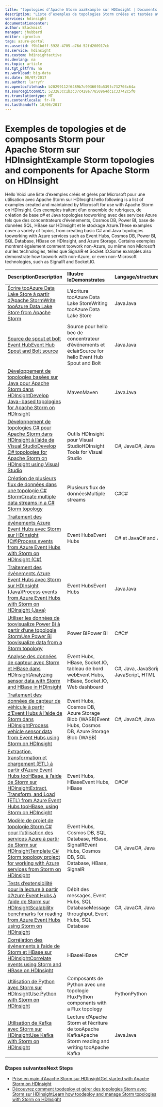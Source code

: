 ```yaml
---
title: "topologies d’Apache Storm aaaExample sur HDInsight | Documents Microsoft"
description: "Liste d’exemples de topologies Storm créées et testées avec Apache Storm sur HDInsight, y compris les topologies C# et Java de base et l’utilisation d’Event Hubs."
services: hdinsight
documentationcenter: 
author: Blackmist
manager: jhubbard
editor: cgronlun
tags: azure-portal
ms.assetid: f9b1bdff-5928-4705-a76d-52fd200917cb
ms.service: hdinsight
ms.custom: hdinsightactive
ms.devlang: na
ms.topic: article
ms.tgt_pltfrm: na
ms.workload: big-data
ms.date: 08/07/2017
ms.author: larryfr
ms.openlocfilehash: b20299112f6489b7c99360f0a539fc732703c64a
ms.sourcegitcommit: 523283cc1b3c37c428e77850964dc1c33742c5f0
ms.translationtype: MT
ms.contentlocale: fr-FR
ms.lasthandoff: 10/06/2017
---
```

# <a name="example-storm-topologies-and-components-for-apache-storm-on-hdinsight"></a><span data-ttu-id="68d69-103">Exemples de topologies et de composants Storm pour Apache Storm sur HDInsight</span><span class="sxs-lookup"><span data-stu-id="68d69-103">Example Storm topologies and components for Apache Storm on HDInsight</span></span>

<span data-ttu-id="68d69-104">Hello Voici une liste d’exemples créés et gérés par Microsoft pour une utilisation avec Apache Storm sur HDInsight.</span><span class="sxs-lookup"><span data-stu-id="68d69-104">hello following is a list of examples created and maintained by Microsoft for use with Apache Storm on HDInsight.</span></span> <span data-ttu-id="68d69-105">Ces exemples traitent d’un ensemble de rubriques, de création de base c# et Java topologies tooworking avec des services Azure tels que des concentrateurs d’événements, Cosmos DB, Power BI, base de données SQL, HBase sur HDInsight et le stockage Azure.</span><span class="sxs-lookup"><span data-stu-id="68d69-105">These examples cover a variety of topics, from creating basic C# and Java topologies tooworking with Azure services such as Event Hubs, Cosmos DB, Power BI, SQL Database, HBase on HDInsight, and Azure Storage.</span></span> <span data-ttu-id="68d69-106">Certains exemples montrent également comment toowork non-Azure, ou même non Microsoft sur les technologies, telles que SignalR et Socket.IO.</span><span class="sxs-lookup"><span data-stu-id="68d69-106">Some examples also demonstrate how toowork with non-Azure, or even non-Microsoft technologies, such as SignalR and Socket.IO.</span></span>

| <span data-ttu-id="68d69-107">Description</span><span class="sxs-lookup"><span data-stu-id="68d69-107">Description</span></span> | <span data-ttu-id="68d69-108">Illustre le</span><span class="sxs-lookup"><span data-stu-id="68d69-108">Demonstrates</span></span> | <span data-ttu-id="68d69-109">Langage/structure</span><span class="sxs-lookup"><span data-stu-id="68d69-109">Language/Framework</span></span> |
|:--- |:--- |:--- |
| [<span data-ttu-id="68d69-110">Écrire tooAzure Data Lake Store à partir d’Apache Storm</span><span class="sxs-lookup"><span data-stu-id="68d69-110">Write tooAzure Data Lake Store from Apache Storm</span></span>](hdinsight-storm-write-data-lake-store.md) |<span data-ttu-id="68d69-111">L’écriture tooAzure Data Lake Store</span><span class="sxs-lookup"><span data-stu-id="68d69-111">Writing tooAzure Data Lake Store</span></span> |<span data-ttu-id="68d69-112">Java</span><span class="sxs-lookup"><span data-stu-id="68d69-112">Java</span></span> |
| [<span data-ttu-id="68d69-113">Source de spout et bolt Event Hub</span><span class="sxs-lookup"><span data-stu-id="68d69-113">Event Hub Spout and Bolt source</span></span>](https://github.com/apache/storm/tree/master/external/storm-eventhubs) |<span data-ttu-id="68d69-114">Source pour hello bec de concentrateur d’événements et éclair</span><span class="sxs-lookup"><span data-stu-id="68d69-114">Source for hello Event Hub Spout and Bolt</span></span> |<span data-ttu-id="68d69-115">Java</span><span class="sxs-lookup"><span data-stu-id="68d69-115">Java</span></span> |
| <span data-ttu-id="68d69-116">[Développement de topologies basées sur Java pour Apache Storm dans HDInsight][5797064f]</span><span class="sxs-lookup"><span data-stu-id="68d69-116">[Develop Java-based topologies for Apache Storm on HDInsight][5797064f]</span></span> |<span data-ttu-id="68d69-117">Maven</span><span class="sxs-lookup"><span data-stu-id="68d69-117">Maven</span></span> |<span data-ttu-id="68d69-118">Java</span><span class="sxs-lookup"><span data-stu-id="68d69-118">Java</span></span> |
| <span data-ttu-id="68d69-119">[Développement de topologies C# pour Apache Storm dans HDInsight à l’aide de Visual Studio][16fce2d1]</span><span class="sxs-lookup"><span data-stu-id="68d69-119">[Develop C# topologies for Apache Storm on HDInsight using Visual Studio][16fce2d1]</span></span> |<span data-ttu-id="68d69-120">Outils HDInsight pour Visual Studio</span><span class="sxs-lookup"><span data-stu-id="68d69-120">HDInsight Tools for Visual Studio</span></span> |<span data-ttu-id="68d69-121">C#, Java</span><span class="sxs-lookup"><span data-stu-id="68d69-121">C#, Java</span></span> |
| <span data-ttu-id="68d69-122">[Création de plusieurs flux de données dans une topologie C# Storm][ec5a4064]</span><span class="sxs-lookup"><span data-stu-id="68d69-122">[Create multiple data streams in a C# Storm topology][ec5a4064]</span></span> |<span data-ttu-id="68d69-123">Plusieurs flux de données</span><span class="sxs-lookup"><span data-stu-id="68d69-123">Multiple streams</span></span> |<span data-ttu-id="68d69-124">C#</span><span class="sxs-lookup"><span data-stu-id="68d69-124">C#</span></span> |
| <span data-ttu-id="68d69-125">[Traitement des événements Azure Event Hubs avec Storm sur HDInsight (C#)][844d1d81]</span><span class="sxs-lookup"><span data-stu-id="68d69-125">[Process events from Azure Event Hubs with Storm on HDInsight (C#)][844d1d81]</span></span> |<span data-ttu-id="68d69-126">Event Hubs</span><span class="sxs-lookup"><span data-stu-id="68d69-126">Event Hubs</span></span> |<span data-ttu-id="68d69-127">C# et Java</span><span class="sxs-lookup"><span data-stu-id="68d69-127">C# and Java</span></span> |
| [<span data-ttu-id="68d69-128">Traitement des événements Azure Event Hubs avec Storm sur HDInsight (Java)</span><span class="sxs-lookup"><span data-stu-id="68d69-128">Process events from Azure Event Hubs with Storm on HDInsight (Java)</span></span>](hdinsight-storm-develop-java-event-hub-topology.md) |<span data-ttu-id="68d69-129">Event Hubs</span><span class="sxs-lookup"><span data-stu-id="68d69-129">Event Hubs</span></span> |<span data-ttu-id="68d69-130">Java</span><span class="sxs-lookup"><span data-stu-id="68d69-130">Java</span></span> |
| <span data-ttu-id="68d69-131">[Utiliser les données de toovisualize Power Bi à partir d’une topologie Storm][94d15238]</span><span class="sxs-lookup"><span data-stu-id="68d69-131">[Use Power Bi toovisualize data from a Storm topology][94d15238]</span></span> |<span data-ttu-id="68d69-132">Power BI</span><span class="sxs-lookup"><span data-stu-id="68d69-132">Power BI</span></span> |<span data-ttu-id="68d69-133">C#</span><span class="sxs-lookup"><span data-stu-id="68d69-133">C#</span></span> |
| <span data-ttu-id="68d69-134">[Analyse des données de capteur avec Storm et HBase dans HDInsight][ab894747]</span><span class="sxs-lookup"><span data-stu-id="68d69-134">[Analyzing sensor data with Storm and HBase in HDInsight][ab894747]</span></span> |<span data-ttu-id="68d69-135">Event Hubs, HBase, Socket.IO, tableau de bord web</span><span class="sxs-lookup"><span data-stu-id="68d69-135">Event Hubs, HBase, Socket.IO, Web dashboard</span></span> |<span data-ttu-id="68d69-136">C#, Java, JavaScript, HTML</span><span class="sxs-lookup"><span data-stu-id="68d69-136">C#, Java, JavaScript, HTML</span></span> |
| <span data-ttu-id="68d69-137">[Traitement des données de capteur de véhicule à partir d’Event Hubs à l’aide de Storm dans HDInsight][246ee964]</span><span class="sxs-lookup"><span data-stu-id="68d69-137">[Process vehicle sensor data from Event Hubs using Storm on HDInsight][246ee964]</span></span> |<span data-ttu-id="68d69-138">Event Hubs, Cosmos DB, Azure Storage Blob (WASB)</span><span class="sxs-lookup"><span data-stu-id="68d69-138">Event Hubs, Cosmos DB, Azure Storage Blob (WASB)</span></span> |<span data-ttu-id="68d69-139">C#, Java</span><span class="sxs-lookup"><span data-stu-id="68d69-139">C#, Java</span></span> |
| <span data-ttu-id="68d69-140">[Extraction, transformation et chargement (ETL) à partir d’Azure Event Hubs tooHBase, à l’aide de Storm sur HDInsight][b4b68194]</span><span class="sxs-lookup"><span data-stu-id="68d69-140">[Extract, Transform, and Load (ETL) from Azure Event Hubs tooHBase, using Storm on HDInsight][b4b68194]</span></span> |<span data-ttu-id="68d69-141">Event Hubs, HBase</span><span class="sxs-lookup"><span data-stu-id="68d69-141">Event Hubs, HBase</span></span> |<span data-ttu-id="68d69-142">C#</span><span class="sxs-lookup"><span data-stu-id="68d69-142">C#</span></span> |
| <span data-ttu-id="68d69-143">[Modèle de projet de topologie Storm C# pour l’utilisation des services Azure à partir de Storm sur HDInsight][ce0c02a2]</span><span class="sxs-lookup"><span data-stu-id="68d69-143">[Template C# Storm topology project for working with Azure services from Storm on HDInsight][ce0c02a2]</span></span> |<span data-ttu-id="68d69-144">Event Hubs, Cosmos DB, SQL Database, HBase, SignalR</span><span class="sxs-lookup"><span data-stu-id="68d69-144">Event Hubs, Cosmos DB, SQL Database, HBase, SignalR</span></span> |<span data-ttu-id="68d69-145">C#, Java</span><span class="sxs-lookup"><span data-stu-id="68d69-145">C#, Java</span></span> |
| <span data-ttu-id="68d69-146">[Tests d’extensibilité pour la lecture à partir d’Azure Event Hubs à l’aide de Storm sur HDInsight][d6c540e3]</span><span class="sxs-lookup"><span data-stu-id="68d69-146">[Scalability benchmarks for reading from Azure Event Hubs using Storm on HDInsight][d6c540e3]</span></span> |<span data-ttu-id="68d69-147">Débit des messages, Event Hubs, SQL Database</span><span class="sxs-lookup"><span data-stu-id="68d69-147">Message throughput, Event Hubs, SQL Database</span></span> |<span data-ttu-id="68d69-148">C#, Java</span><span class="sxs-lookup"><span data-stu-id="68d69-148">C#, Java</span></span> |
| [<span data-ttu-id="68d69-149">Corrélation des événements à l’aide de Storm et HBase sur HDInsight</span><span class="sxs-lookup"><span data-stu-id="68d69-149">Correlate events using Storm and HBase on HDInsight</span></span>](hdinsight-storm-correlation-topology.md) |<span data-ttu-id="68d69-150">HBase</span><span class="sxs-lookup"><span data-stu-id="68d69-150">HBase</span></span> |<span data-ttu-id="68d69-151">C#</span><span class="sxs-lookup"><span data-stu-id="68d69-151">C#</span></span> |
| [<span data-ttu-id="68d69-152">Utilisation de Python avec Storm sur HDInsight</span><span class="sxs-lookup"><span data-stu-id="68d69-152">Use Python with Storm on HDInsight</span></span>](hdinsight-storm-develop-python-topology.md) |<span data-ttu-id="68d69-153">Composants de Python avec une topologie Flux</span><span class="sxs-lookup"><span data-stu-id="68d69-153">Python components with a Flux topology</span></span> |<span data-ttu-id="68d69-154">Python</span><span class="sxs-lookup"><span data-stu-id="68d69-154">Python</span></span> |
| [<span data-ttu-id="68d69-155">Utilisation de Kafka avec Storm sur HDInsight</span><span class="sxs-lookup"><span data-stu-id="68d69-155">Use Kafka with Storm on HDInsight</span></span>](hdinsight-apache-storm-with-kafka.md) | <span data-ttu-id="68d69-156">Lecture d’Apache Storm et l’écriture de tooApache Kafka</span><span class="sxs-lookup"><span data-stu-id="68d69-156">Apache Storm reading and writing tooApache Kafka</span></span> | <span data-ttu-id="68d69-157">Java</span><span class="sxs-lookup"><span data-stu-id="68d69-157">Java</span></span> |

### <a name="next-steps"></a><span data-ttu-id="68d69-158">Étapes suivantes</span><span class="sxs-lookup"><span data-stu-id="68d69-158">Next Steps</span></span>

* <span data-ttu-id="68d69-159">[Prise en main d’Apache Storm sur HDInsight][2b8c3488]</span><span class="sxs-lookup"><span data-stu-id="68d69-159">[Get started with Apache Storm on HDInsight][2b8c3488]</span></span>
* <span data-ttu-id="68d69-160">[Découvrez comment toodeploy et gérer des topologies Storm avec Storm sur HDInsight][6eb0d3b8]</span><span class="sxs-lookup"><span data-stu-id="68d69-160">[Learn how toodeploy and manage Storm topologies with Storm on HDInsight][6eb0d3b8]</span></span>

[2b8c3488]: hdinsight-apache-storm-tutorial-get-started-linux.md "Découvrez comment toocreate une tempête sur cluster HDInsight et utilisez hello toodeploy exemples de topologies de tableau de bord Storm."
[6eb0d3b8]: hdinsight-storm-deploy-monitor-topology.md "Découvrez comment toodeploy et gérer des topologies à l’aide de hello Storm tableau de bord web et l’interface utilisateur Storm ou hello HDInsight Tools pour Visual Studio."
[16fce2d1]: hdinsight-storm-develop-csharp-visual-studio-topology.md "Découvrez comment toocreate les topologies Storm c# à l’aide de hello outils HDInsight pour Visual Studio."
[5797064f]: hdinsight-storm-develop-java-topology.md "Découvrez comment les topologies Storm toocreate dans Java, à l’aide de Maven, en créant une topologie de base wordcount."
[94d15238]: hdinsight-storm-power-bi-topology.md "Montre comment toowrite données tooPower BI à partir d’une topologie c#, puis créer un graphique et un tableau de bord à partir des données de hello."
[ec5a4064]: https://github.com/Blackmist/csharp-storm-example "Illustre une topologie Storm simple qui effectue un comptage de mots, implémentée en C#. Il montre également comment toocreate plusieurs flux de données dans une topologie c#."
[844d1d81]: hdinsight-storm-develop-csharp-event-hub-topology.md "Découvrez comment tooread et écrire les données à partir d’Azure Event Hubs avec Storm sur HDInsight."
[ab894747]: hdinsight-storm-sensor-data-analysis.md "Découvrez comment toouse Apache Storm sur les données de capteur tooprocess HDInsight à partir d’Azure Event Hubs, visualiser à l’aide de D3.js et (facultativement), stockez-le tooHBase."
[246ee964]: https://github.com/hdinsight/hdinsight-storm-examples/blob/master/IotExample/README.md "Découvrez comment toouse une tempête topologie tooread les messages à partir d’Azure Event Hubs, lisez les documents à partir de la base de données Azure Cosmos pour faire référence à des données et enregistrer des données tooAzure stockage."
[d6c540e3]: https://github.com/hdinsight/hdinsight-storm-examples/blob/master/EventCountExample "Plusieurs topologies toodemonstrate débit lors de la lecture à partir d’Azure Event Hubs et le stockage tooSQL base de données à l’aide d’Apache Storm sur HDInsight."
[b4b68194]: https://github.com/hdinsight/hdinsight-storm-examples/blob/master/RealTimeETLExample "Découvrez comment tooread des données à partir d’Azure Event Hubs, agréger et transformer hello des données, puis stocker tooHBase sur HDInsight."
[ce0c02a2]: https://github.com/hdinsight/hdinsight-storm-examples/tree/master/templates/HDInsightStormExamples "Ce projet contient des modèles pour les topologies, boulons et becs verseurs toointeract avec différents services Azure comme base de données SQL, Cosmos DB et concentrateurs d’événements."

